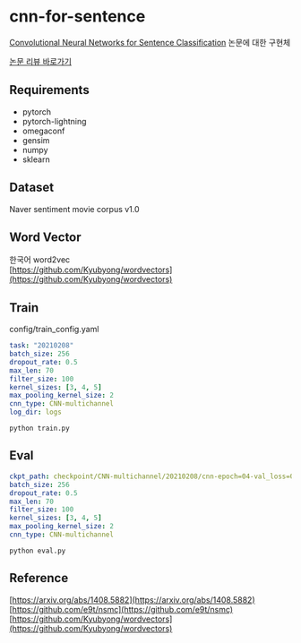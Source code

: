 # cnn-for-sentence
[Convolutional Neural Networks for Sentence Classification](https://arxiv.org/abs/1408.5882) 논문에 대한 구현체

[논문 리뷰 바로가기](https://bhchoi.github.io/posts/Convolutional_neural_networks_for_sentence_classification)

## Requirements
* pytorch
* pytorch-lightning
* omegaconf
* gensim
* numpy
* sklearn

## Dataset
Naver sentiment movie corpus v1.0

## Word Vector
한국어 word2vec  
[https://github.com/Kyubyong/wordvectors](https://github.com/Kyubyong/wordvectors)

## Train
config/train_config.yaml
```yaml
task: "20210208"
batch_size: 256
dropout_rate: 0.5
max_len: 70
filter_size: 100
kernel_sizes: [3, 4, 5]
max_pooling_kernel_size: 2
cnn_type: CNN-multichannel
log_dir: logs
```
```shell
python train.py
```
## Eval
```yaml
ckpt_path: checkpoint/CNN-multichannel/20210208/cnn-epoch=04-val_loss=0.49028.ckpt
batch_size: 256
dropout_rate: 0.5
max_len: 70
filter_size: 100
kernel_sizes: [3, 4, 5]
max_pooling_kernel_size: 2
cnn_type: CNN-multichannel
```
```shell
python eval.py
```

## Reference
[https://arxiv.org/abs/1408.5882](https://arxiv.org/abs/1408.5882)  
[https://github.com/e9t/nsmc](https://github.com/e9t/nsmc)  
[https://github.com/Kyubyong/wordvectors](https://github.com/Kyubyong/wordvectors)
